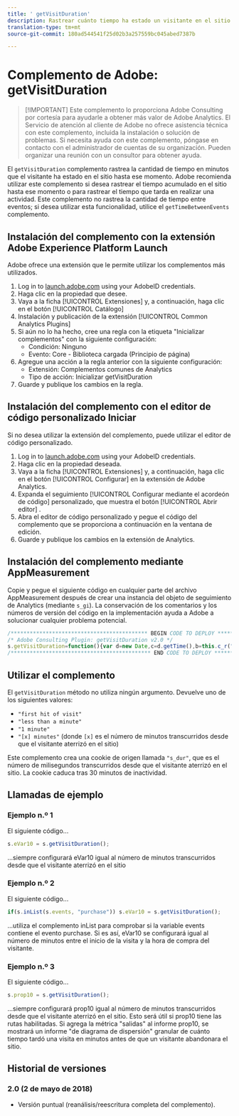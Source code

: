 ```yaml
---
title: ' getVisitDuration'
description: Rastrear cuánto tiempo ha estado un visitante en el sitio hasta ahora.
translation-type: tm+mt
source-git-commit: 180ad544541f25d02b3a257559bc045abed7387b

---
```



# Complemento de Adobe: getVisitDuration

> [!IMPORTANT] Este complemento lo proporciona Adobe Consulting por cortesía para ayudarle a obtener más valor de Adobe Analytics. El Servicio de atención al cliente de Adobe no ofrece asistencia técnica con este complemento, incluida la instalación o solución de problemas. Si necesita ayuda con este complemento, póngase en contacto con el administrador de cuentas de su organización. Pueden organizar una reunión con un consultor para obtener ayuda.

El `getVisitDuration` complemento rastrea la cantidad de tiempo en minutos que el visitante ha estado en el sitio hasta ese momento. Adobe recomienda utilizar este complemento si desea rastrear el tiempo acumulado en el sitio hasta ese momento o para rastrear el tiempo que tarda en realizar una actividad. Este complemento no rastrea la cantidad de tiempo entre eventos; si desea utilizar esta funcionalidad, utilice el `getTimeBetweenEvents` complemento.

## Instalación del complemento con la extensión Adobe Experience Platform Launch

Adobe ofrece una extensión que le permite utilizar los complementos más utilizados.

1. Log in to [launch.adobe.com](https://launch.adobe.com) using your AdobeID credentials.
1. Haga clic en la propiedad que desee.
1. Vaya a la ficha [!UICONTROL Extensiones] y, a continuación, haga clic en el botón [!UICONTROL Catálogo]
1. Instalación y publicación de la extensión [!UICONTROL Common Analytics Plugins]
1. Si aún no lo ha hecho, cree una regla con la etiqueta &quot;Inicializar complementos&quot; con la siguiente configuración:
   * Condición: Ninguno
   * Evento: Core - Biblioteca cargada (Principio de página)
1. Agregue una acción a la regla anterior con la siguiente configuración:
   * Extensión: Complementos comunes de Analytics
   * Tipo de acción: Inicializar getVisitDuration
1. Guarde y publique los cambios en la regla.

## Instalación del complemento con el editor de código personalizado Iniciar

Si no desea utilizar la extensión del complemento, puede utilizar el editor de código personalizado.

1. Log in to [launch.adobe.com](https://launch.adobe.com) using your AdobeID credentials.
1. Haga clic en la propiedad deseada.
1. Vaya a la ficha [!UICONTROL Extensiones] y, a continuación, haga clic en el botón [!UICONTROL Configurar] en la extensión de Adobe Analytics.
1. Expanda el seguimiento [!UICONTROL Configurar mediante el acordeón de código] personalizado, que muestra el botón [!UICONTROL Abrir editor] .
1. Abra el editor de código personalizado y pegue el código del complemento que se proporciona a continuación en la ventana de edición.
1. Guarde y publique los cambios en la extensión de Analytics.

## Instalación del complemento mediante AppMeasurement

Copie y pegue el siguiente código en cualquier parte del archivo AppMeasurement después de crear una instancia del objeto de seguimiento de Analytics (mediante `s_gi`). La conservación de los comentarios y los números de versión del código en la implementación ayuda a Adobe a solucionar cualquier problema potencial.

```js
/******************************************* BEGIN CODE TO DEPLOY *******************************************/
/* Adobe Consulting Plugin: getVisitDuration v2.0 */
s.getVisitDuration=function(){var d=new Date,c=d.getTime(),b=this.c_r("s_dur");if(isNaN(b)||18E5<c-b)b=c;var a=c-b;d.setTime(c+18E5); this.c_w("s_dur",b+"",d);if(0===a)return"first hit of visit";a=Math.floor(a/6E4);return 0===a?"less than a minute":1===a?"1 minute": a+" minutes"};
/******************************************** END CODE TO DEPLOY ********************************************/
```

## Utilizar el complemento

El `getVisitDuration` método no utiliza ningún argumento. Devuelve uno de los siguientes valores:

* `"first hit of visit"`
* `"less than a minute"`
* `"1 minute"`
* `"[x] minutes"` (donde `[x]` es el número de minutos transcurridos desde que el visitante aterrizó en el sitio)

Este complemento crea una cookie de origen llamada `"s_dur"`, que es el número de milisegundos transcurridos desde que el visitante aterrizó en el sitio. La cookie caduca tras 30 minutos de inactividad.

## Llamadas de ejemplo

### Ejemplo n.º 1

El siguiente código...

```js
s.eVar10 = s.getVisitDuration();
```

...siempre configurará eVar10 igual al número de minutos transcurridos desde que el visitante aterrizó en el sitio

### Ejemplo n.º 2

El siguiente código...

```js
if(s.inList(s.events, "purchase")) s.eVar10 = s.getVisitDuration();
```

...utiliza el complemento inList para comprobar si la variable events contiene el evento purchase.  Si es así, eVar10 se configurará igual al número de minutos entre el inicio de la visita y la hora de compra del visitante.

### Ejemplo n.º 3

El siguiente código...

```js
s.prop10 = s.getVisitDuration();
```

...siempre configurará prop10 igual al número de minutos transcurridos desde que el visitante aterrizó en el sitio.  Esto será útil si prop10 tiene las rutas habilitadas.  Si agrega la métrica &quot;salidas&quot; al informe prop10, se mostrará un informe &quot;de diagrama de dispersión&quot; granular de cuánto tiempo tardó una visita en minutos antes de que un visitante abandonara el sitio.

## Historial de versiones

### 2.0 (2 de mayo de 2018)

* Versión puntual (reanálisis/reescritura completa del complemento).
